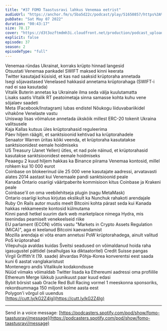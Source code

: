 ```yaml
---
title: "#37 FOMO Taastusravi lahkus Venemaa eetrist"
audioUrl: "https://anchor.fm/s/5ba5d22c/podcast/play/51650857/https%3A%2F%2Fd3ctxlq1ktw2nl.cloudfront.net%2Fstaging%2F2022-4-7%2F8a794d2d-010a-946e-8b6c-e50f8b6eabaf.m4a"
pubDate: "Sat May 07 2022"
duration: "00:43:17"
size: 78.17 
cover: "https://d3t3ozftmdmh3i.cloudfront.net/production/podcast_uploaded_episode/15275939/15275939-1651919403870-beae0915b70d1.jpg"
explicit: false
episode: 37
season: 2
episodeType: "full"
---
```


Venemaa ründas Ukrainat, korraks krüpto hinnad langesid  
Otsustati Venemaa pankadel SWIFT maksed kinni keerata  
Twitter kasutajad küsisid, et kas nad saaksid krüptoraha annetada  
Isegi sõjavastased Venelased hakkasid annetama krüptorahaga (SWIFT-i nad ei saa kasutada)  
Vitalik Buterin annetas ka Ukrainale ilma seda välja kuulutamatta  
Lisaks saatis Vitalik RT peatoimetaja sinna samasse kohta kuhu vene sõjalaev saadeti  
Meta (Facebook/Instagram) lubas endistel Nõukogu liiduvabariikidel vihakõne Venelaste vastu  
Uniswap lisas võimaluse annetada ükskõik millest ERC-20 tokenit Ukraina valitsusele  
Kaja Kallas kutsus üles krüptorahasid reguleerima  
Päev hiljem räägiti, et sanktsioonid kehtivad ka krüptorahadele  
Senaator Warren üritas kõiki veenda, et krüptoraha kasutatakse sanktsioonidest eemale hoidmiseks  
US Treasury (Janet Yellen) ütles, et nad pole näinud, et krüptorahasid kasutakse sanktsioonidest eemale hoidmiseks  
Peaaegu 2 kuud hiljem hakkas ka Binance piirama Venemaa kontosid, millel rohkem kui 10 000 eurot  
Coinbase on blokeerinud üle 25 000 vene kasutajate aadressi, arvatavasti alates 2014 aastast kui Venemaale pandi sanktsioonid peale  
Kanada Ontario osariigi väärtpaberite kommisioon kitus Coinbase ja Krakeni peale  
Coinbase'il on oma veebilehitseja plugin (nagu MetaMask)  
Ontario osariigi kohus kirjutas ekslikult ka Nunchuk rahakoti arendajale  
Ruby On Rails autor muutis meelt Bitcoini kohta pärast seda kui Kanada hakkas rekkameeste kontosid külmutama  
Kinni pandi hetkel suurim dark web marketplace nimega Hydra, mis teenindas peamiselt venekeelseid riike  
EU parlament (ECON) võttis vastu "Markets in Crypto Assets Regulation (MiCA)", aga ei keelanud Bitcoini kaevandamist  
Mozilla arendaja ei võta enam annetusi PoW krüptorahadega, ainult valitud PoS krüptorahad  
Vilepuhuja avaldas kuidas Šveitsi seadused on võimaldanud hoida raha igasugustel pättidel (sealhulgas ka diktaatoritel) Credit Suisse pangas  
Virgil Griffith'it (19. saade) ähvardas Põhja-Korea konverentsi eest saada kuni 6 aastat vanglakaristust  
Montenegro andis Vitalikule kodakondsuse  
Nüüd viimaks võimaldab Twitter lisada ka Ethereumi aadressi oma profiilile  
Ethereum Merge lükkub juunikuust paar kuud edasi  
Bybit börsist saab Oracle Red Bull Racing vormel 1 meeskonna sponsoriks, rekordsummaga 150 miljonit kolme aasta eest  
Polygon'i võrgul oli uuendus  
[https://cutt.ly/kG2Z4Ig](https://cutt.ly/kG2Z4Ig)  
  
---   
  
Send in a voice message: [https://podcasters.spotify.com/pod/show/fomo-taastusravi/message](https://podcasters.spotify.com/pod/show/fomo-taastusravi/message)